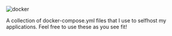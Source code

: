 ![docker](https://github.com/nomind69/docker-containers/assets/39767172/819b6da1-136c-46d3-9ed3-3b3bbbc97626)


A collection of docker-compose.yml files that I use to selfhost my applications.
Feel free to use these as you see fit!
